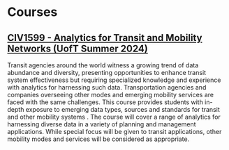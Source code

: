 # Courses

## <u>__CIV1599 - Analytics for Transit and Mobility Networks (UofT Summer 2024)__</u>

Transit agencies around the world witness a growing trend of data abundance and diversity, presenting opportunities to enhance transit system effectiveness but requiring specialized knowledge and experience with analytics for harnessing such data. Transportation agencies and companies overseeing other modes and emerging mobility services are faced with the same challenges. This course provides students with in-depth exposure to emerging data types, sources and standards for transit and other mobility systems . The course will cover a range of analytics for harnessing diverse data in a variety of  planning and management applications. While special focus will be given to transit applications, other mobility modes and services will be considered as appropriate.


